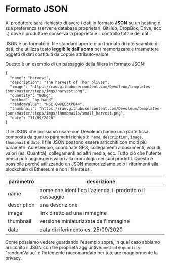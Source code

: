 # Formato JSON

Al produttore sarà richiesto di avere i dati in formato **JSON** su un hosting di sua preferenza (server e database proprietari, GitHub, DropBox, Drive, ecc ..) dove il produttore conserva la proprietà e il controllo totale dei dati.

JSON è un formato di file standard aperto e un formato di interscambio di dati, che utilizza testo **leggibile dall'uomo** per memorizzare e trasmettere oggetti di dati costituiti da coppie attributo-valore.

Questo è un esempio di un passaggio della filiera in formato JSON:
```
{
  "name": "Harvest",
  "description": "The harvest of Thor olives",
  "image": "https://raw.githubusercontent.com/Devoleum/templates-json/master/steps/imgs/harvest.png",
  "quantity": "90kg",
  "method": "by hand",
  "randomValue": "N6L!Qw@EEdXP844",
  "thumbnail": "https://raw.githubusercontent.com/Devoleum/templates-json/master/steps/imgs/thumbnails/small_harvest.png",
  "date": "11/09/2020"
}
```

I file JSON che possiamo usare con Devoleum hanno una parte fissa composta da quattro parametri richiesti:` name`, `description`, `image`, ` thumbnail` e `date`. I file JSON possono essere arricchiti con molti più parametri. Ad esempio, coordinate GPS, collegamenti a documenti, voci di valori (es. Quantità), collegamenti ad altri media, ecc. Tutto ciò che l'utente pensa può aggiungere valori alla cronologia dei suoi prodotti. Questo è possibile perché utilizzando un JSON memorizziamo solo i riferimenti alla blockchain di Ethereum e non i file stessi.  

| parametro | descrizione |
| ------ | ------ |
| name | nome che identifica l'azienda, il prodotto o il passaggio  |
| description | una descrizione |
| image | link diretto ad una immagine |
| thumbnail | versione miniaturizzata dell'immagine |
| date | data di riferimento es. 25/09/2020 |

Come possiamo vedere guardando l'esempio sopra, in quel caso abbiamo arricchito il JSON con tre proprietà aggiuntive: `method` e `quantity`. "randomValue" è fortemente raccomandato per tutelare maggiormente la privacy.
